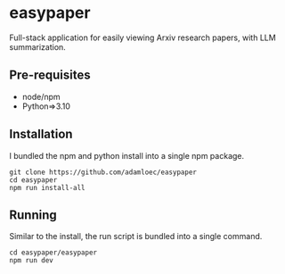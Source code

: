 # easypaper
Full-stack application for easily viewing Arxiv research papers, with LLM summarization.

## Pre-requisites

- node/npm
- Python=>3.10

## Installation

I bundled the npm and python install into a single npm package.

```
git clone https://github.com/adamloec/easypaper
cd easypaper
npm run install-all
```

## Running

Similar to the install, the run script is bundled into a single command.

```
cd easypaper/easypaper
npm run dev
```